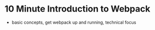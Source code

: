 # 10 Minute Introduction to Webpack

* basic concepts, get webpack up and running, technical focus

